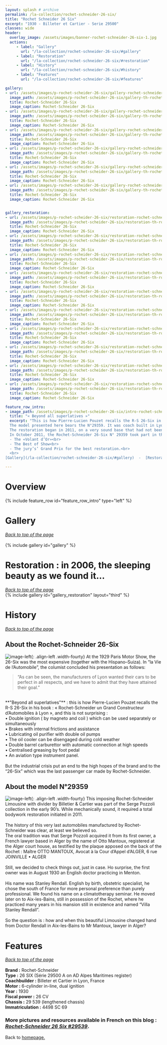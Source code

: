 ```yaml
---
layout: splash # archive
permalink: /la-collection/rochet-schneider-26-six/
title: "Rochet Schneider 26 Six"
excerpt: "1930 - Billeter et Cartier - Serie 29500"
classes: wide
header:
  overlay_image: /assets/images/banner-rochet-schneider-26-six-1.jpg
  actions:
     - label: "Gallery"
       url: "/la-collection/rochet-schneider-26-six/#gallery"
     - label: "Restoration"
       url: "/la-collection/rochet-schneider-26-six/#restoration"
     - label: "History"
       url: "/la-collection/rochet-schneider-26-six/#history"
     - label: "Features"
       url: "/la-collection/rochet-schneider-26-six/#features"

gallery:
- url: /assets/images/p-rochet-scheider-26-six/gallery-rochet-schneider-26-six-000.jpg
  image_path: /assets/images/p-rochet-scheider-26-six/gallery-th-rochet-schneider-26-six-000.jpg
  title: Rochet-Schneider 26-Six
  image_caption: Rochet-Schneider 26-Six
- url: /assets/images/p-rochet-scheider-26-six/gallery-rochet-schneider-26-six-001.JPG
  image_path: /assets/images/p-rochet-scheider-26-six/gallery-th-rochet-schneider-26-six-001.jpg
  title: Rochet-Schneider 26-Six
  image_caption: Rochet-Schneider 26-Six
- url: /assets/images/p-rochet-scheider-26-six/gallery-rochet-schneider-26-six-002.JPG
  image_path: /assets/images/p-rochet-scheider-26-six/gallery-th-rochet-schneider-26-six-002.jpg
  title: Rochet-Schneider 26-Six
  image_caption: Rochet-Schneider 26-Six
- url: /assets/images/p-rochet-scheider-26-six/gallery-rochet-schneider-26-six-003.JPG
  image_path: /assets/images/p-rochet-scheider-26-six/gallery-th-rochet-schneider-26-six-003.jpg
  title: Rochet-Schneider 26-Six
  image_caption: Rochet-Schneider 26-Six
- url: /assets/images/p-rochet-scheider-26-six/gallery-rochet-schneider-26-six-004.JPG
  image_path: /assets/images/p-rochet-scheider-26-six/gallery-th-rochet-schneider-26-six-004.jpg
  title: Rochet-Schneider 26-Six
  image_caption: Rochet-Schneider 26-Six
- url: /assets/images/p-rochet-scheider-26-six/gallery-rochet-schneider-26-six-005.JPG
  image_path: /assets/images/p-rochet-scheider-26-six/gallery-th-rochet-schneider-26-six-005.jpg
  title: Rochet-Schneider 26-Six
  image_caption: Rochet-Schneider 26-Six


gallery_restoration:
- url: /assets/images/p-rochet-scheider-26-six/restoration-rochet-schneider-26-six-000.jpg
  image_path: /assets/images/p-rochet-scheider-26-six/restoration-th-rochet-schneider-26-six-000.jpg
  title: Rochet-Schneider 26-Six
  image_caption: Rochet-Schneider 26-Six
- url: /assets/images/p-rochet-scheider-26-six/restoration-rochet-schneider-26-six-001.JPG
  image_path: /assets/images/p-rochet-scheider-26-six/restoration-th-rochet-schneider-26-six-001.jpg
  title: Rochet-Schneider 26-Six
  image_caption: Rochet-Schneider 26-Six
- url: /assets/images/p-rochet-scheider-26-six/restoration-rochet-schneider-26-six-002.JPG
  image_path: /assets/images/p-rochet-scheider-26-six/restoration-th-rochet-schneider-26-six-002.jpg
  title: Rochet-Schneider 26-Six
  image_caption: Rochet-Schneider 26-Six
- url: /assets/images/p-rochet-scheider-26-six/restoration-rochet-schneider-26-six-003.JPG
  image_path: /assets/images/p-rochet-scheider-26-six/restoration-th-rochet-schneider-26-six-003.jpg
  title: Rochet-Schneider 26-Six
  image_caption: Rochet-Schneider 26-Six
- url: /assets/images/p-rochet-scheider-26-six/restoration-rochet-schneider-26-six-004.JPG
  image_path: /assets/images/p-rochet-scheider-26-six/restoration-th-rochet-schneider-26-six-004.jpg
  title: Rochet-Schneider 26-Six
  image_caption: Rochet-Schneider 26-Six
- url: /assets/images/p-rochet-scheider-26-six/restoration-rochet-schneider-26-six-005.JPG
  image_path: /assets/images/p-rochet-scheider-26-six/restoration-th-rochet-schneider-26-six-005.jpg
  title: Rochet-Schneider 26-Six
  image_caption: Rochet-Schneider 26-Six
- url: /assets/images/p-rochet-scheider-26-six/restoration-rochet-schneider-26-six-006.JPG
  image_path: /assets/images/p-rochet-scheider-26-six/restoration-th-rochet-schneider-26-six-006.jpg
  title: Rochet-Schneider 26-Six
  image_caption: Rochet-Schneider 26-Six
- url: /assets/images/p-rochet-scheider-26-six/restoration-rochet-schneider-26-six-007.JPG
  image_path: /assets/images/p-rochet-scheider-26-six/restoration-th-rochet-schneider-26-six-007.jpg
  title: Rochet-Schneider 26-Six
  image_caption: Rochet-Schneider 26-Six
- url: /assets/images/p-rochet-scheider-26-six/restoration-rochet-schneider-26-six-009.JPG
  image_path: /assets/images/p-rochet-scheider-26-six/restoration-th-rochet-schneider-26-six-009.jpg
  title: Rochet-Schneider 26-Six
  image_caption: Rochet-Schneider 26-Six
- url: /assets/images/p-rochet-scheider-26-six/restoration-rochet-schneider-26-six-010.JPG
  image_path: /assets/images/p-rochet-scheider-26-six/restoration-th-rochet-schneider-26-six-010.jpg
  title: Rochet-Schneider 26-Six
  image_caption: Rochet-Schneider 26-Six

feature_row_intro:
- image_path: /assets/images/p-rochet-scheider-26-six/intro-rochet-schneider-26-six.jpg
  title: "« Beyond all superlatives »"
  excerpt: "This is how Pierre-Lucien Pouzet recalls the R-S 26-Six in his book : « Rochet-Schneider un Grand Constructeur d’Automobiles à Lyon ».<br>
  The model presented here bears the N°29359. It was coach built in Lyon by Billeter et Cartier as a limousine, with separation, on a lengthened chassis.<br>
  The restoration began in 2011, on a very sound base that had not been previously restored, thus enabling to restore very close to the original. <br>
  In October 2011, the Rochet-Schneider 26-Six N° 29359 took part in the **Deauville Concours d’Elegance** and won the following prizes :<br>
  - The «Volant d’Or»<br>
  - The Best of Show<br>
  - The jury’s’ Grand Prix for the best restoration.<br>
  <br>
[Gallery](/la-collection/rochet-schneider-26-six/#gallery)  -  [Restoration](/la-collection/rochet-schneider-26-six/#restoration--in-2006-the-sleeping-beauty-as-we-found-it)  -  [History](/la-collection/rochet-schneider-26-six/#history)  -  [Features](/la-collection/rochet-schneider-26-six/#features)<br>"

---
```

# Overview
{% include feature_row id="feature_row_intro" type="left" %}

# Gallery
*[Back to top of the page](/la-collection/rochet-schneider-26-six/#overview)*<br>
<br>
{% include gallery id="gallery" %}
<br>
# Restoration : in 2006, the sleeping beauty as we found it...
*[Back to top of the page](/la-collection/rochet-schneider-26-six/#overview)*<br>
{% include gallery id="gallery_restoration" layout="third" %}

# History
*[Back to top of the page](/la-collection/rochet-schneider-26-six/#overview)*<br>
## About the Rochet-Schneider 26-Six
![image-left](/assets/images/p-rochet-scheider-26-six/history-rochet-schneider-26-six-001.jpg){: .align-left .width-fourty}
At the 1929 Paris Motor Show, the 26-Six was the most expensive (together with the Hispano–Suiza). In “la Vie de l’Automobile”, the columist concluded his presentation as follows:
<blockquote> “As can be seen, the manufacturers of Lyon wanted their cars to be perfect in all respects, and we have to admit that they have attained their goal.”</blockquote>
<br>
**"Beyond all superlatives"** : this is how Pierre-Lucien Pouzet recalls the R-S 26-Six in his book : « Rochet-Schneider un Grand Constructeur
d’Automobiles à Lyon », and this is not surprising :<br>
• Double ignition ( by magneto and coil ) which can be used separately or simultaneously<br>
• Brakes with internal frictions and assistance<br>
• Lubricating oil purifier with double oil pumps<br>
• The oil cooler can be disengaged during cold weather<br>
• Double barrel carburettor with automatic connection at high speeds<br>
• Centralised greasing by foot pedal<br>
• An aviation type instrument panel.<br>
<br>
But the industrial crisis put an end to the high hopes of the brand and to the “26-Six” which was the last passenger car made by Rochet-Schneider.

## About the model N°29359
![image-left](/assets/images/p-rochet-scheider-26-six/history-rochet-schneider-26-six-002.jpg){: .align-left .width-fourty}
This imposing Rochet-Schneider Limousine with divider by Billetier & Cartier was part of the Serge Pozzoli collection in the early 90’s. While mechanically sound, it required a total bodywork restoration initiated in 2011.<br>
<br>
The history of this very last automobiles manufactured by Rochet-Schneider was clear, at least we believed so.<br>
The oral tradition was that Serge Pozzoli acquired it from its first owner, a French lawyer based in Alger by the name of Otto Mantoux, registered at the Alger court house, as testified by the plaque apposed on the back of the Rochet : Maître OTTO MANTOUX, Avocat à la Cour d’Appel d’ALGER, 6 rue JOINVILLE • ALGER<br>
<br>
Still, we decided to check things out, just in case. Ho surprise, the first owner was in August 1930 an English doctor practicing in Menton.<br>
<br>
His name was Stanley Rendall. English by birth, obstetric specialist, he chose the south of France for more personal preference than purely professional. We found his name on a climatotherapy seminar. He moved later on to Aix-les-Bains, still in possession of the Rochet, where he practiced many years in his mansion still in existence and named “Villa Stanley Rendall”.<br>
<br>
So the question is : how and when this beautiful Limousine changed hand from Doctor Rendall in Aix-les-Bains to Mr Mantoux, lawyer in Alger?
<br>


# Features
*[Back to top of the page](/la-collection/rochet-schneider-26-six/#overview)*<br>
<br>
**Brand :** Rochet-Schneider<br>
**Type :** 26 SIX 	(Série 29500 A on AD Alpes Maritimes register)<br>
**Coachbuilder :** Billeter et Cartier in Lyon, France<br>
**Motor :** 6-cylinder in-line, dual ignition<br>
**Year :** 1930<br>
**Fiscal power :** 26 CV<br>
**Chassis :** 29 539 (lengthened chassis)<br>
**Immatriculation :** 4498 SC 69 <br>


### More pictures and resources available in French on this blog : [*Rochet-Schneider 26 Six #29539*](https://rochetschneider26six.blogspot.com/).

Back to [homepage.](/)
